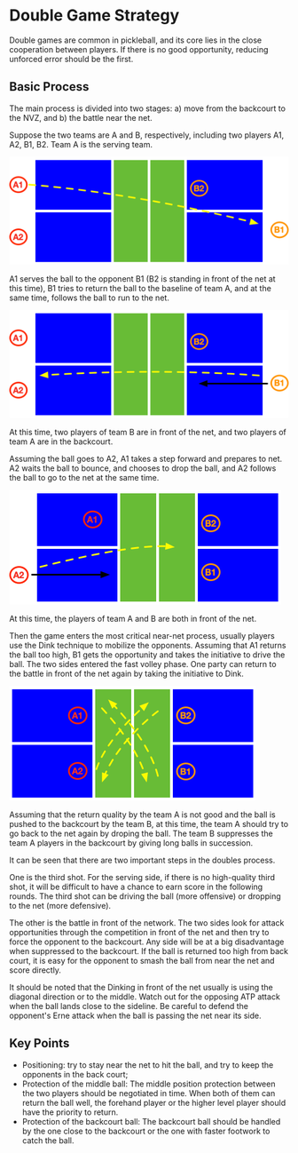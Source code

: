 # Double Game Strategy

Double games are common in pickleball, and its core lies in the close cooperation between players. If there is no good opportunity, reducing unforced error should be the first.

## Basic Process

The main process is divided into two stages: a) move from the backcourt to the NVZ, and b) the battle near the net.

Suppose the two teams are A and B, respectively, including two players A1, A2, B1, B2. Team A is the serving team.

![Double Serve](_images/double-serve.png)

A1 serves the ball to the opponent B1 (B2 is standing in front of the net at this time), B1 tries to return the ball to the baseline of team A, and at the same time, follows the ball to run to the net.

![Double Receive](_images/double-receive.png)

At this time, two players of team B are in front of the net, and two players of team A are in the backcourt.

Assuming the ball goes to A2, A1 takes a step forward and prepares to net. A2 waits the ball to bounce, and chooses to drop the ball, and A2 follows the ball to go to the net at the same time.

![Double Drop](_images/double-drop.png)

At this time, the players of team A and B are both in front of the net.

Then the game enters the most critical near-net process, usually players use the Dink technique to mobilize the opponents. Assuming that A1 returns the ball too high, B1 gets the opportunity and takes the initiative to drive the ball. The two sides entered the fast volley phase. One party can return to the battle in front of the net again by taking the initiative to Dink.

![Double Dink](_images/double-dink.png)

Assuming that the return quality by the team A is not good and the ball is pushed to the backcourt by the team B, at this time, the team A should try to go back to the net again by droping the ball. The team B suppresses the team A players in the backcourt by giving long balls in succession.

It can be seen that there are two important steps in the doubles process.

One is the third shot. For the serving side, if there is no high-quality third shot, it will be difficult to have a chance to earn score in the following rounds. The third shot can be driving the ball (more offensive) or dropping to the net (more defensive).

The other is the battle in front of the network. The two sides look for attack opportunities through the competition in front of the net and then try to force the opponent to the backcourt. Any side will be at a big disadvantage when suppressed to the backcourt. If the ball is returned too high from back court, it is easy for the opponent to smash the ball from near the net and score directly.

It should be noted that the Dinking in front of the net usually is using the diagonal direction or to the middle. Watch out for the opposing ATP attack when the ball lands close to the sideline. Be careful to defend the opponent's Erne attack when the ball is passing the net near its side.

## Key Points

* Positioning: try to stay near the net to hit the ball, and try to keep the opponents in the back court;
* Protection of the middle ball: The middle position protection between the two players should be negotiated in time. When both of them can return the ball well, the forehand player or the higher level player should have the priority to return.
* Protection of the backcourt ball: The backcourt ball should be handled by the one close to the backcourt or the one with faster footwork to catch the ball.
